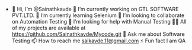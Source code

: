 - 👋 Hi, I’m @Sainathkavde
🔭 I’m currently working on GTL SOFTWARE PVT.LTD.
🌱 I’m currently learning Selenium
👯 I’m looking to collaborate on Automation Testing
🤝 I’m looking for help with Manual Testing
👨‍💻 All of my projects are available at https://github.com/Sainathkavde/Mycode.git
💬 Ask me about Software Testing
📫 How to reach me saikavde.11@gmail.com
⚡ Fun fact I am QA

<!---
Sainathkavde/Sainathkavde is a ✨ special ✨ repository because its `README.md` (this file) appears on your GitHub profile.
You can click the Preview link to take a look at your changes.
--->
